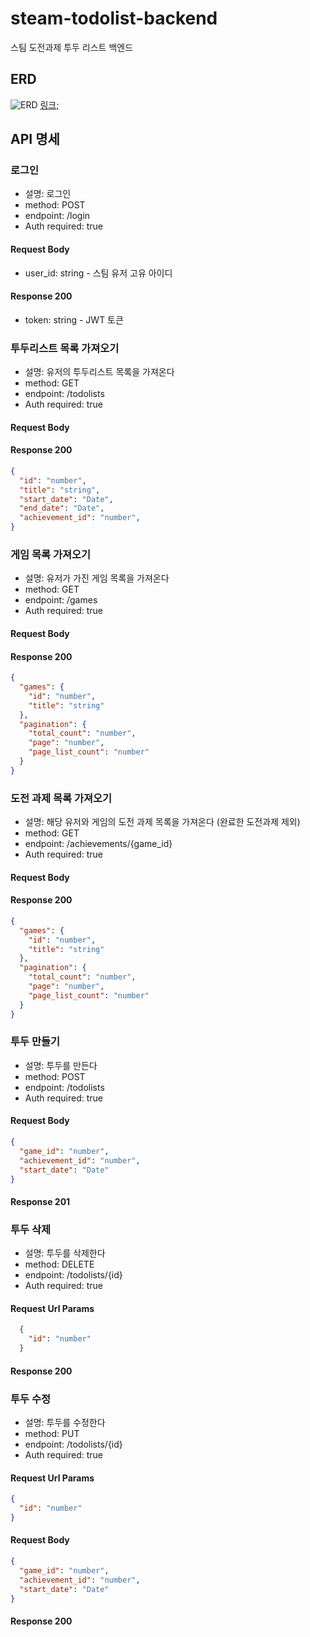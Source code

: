 # steam-todolist-backend
스팀 도전과제 투두 리스트 백엔드

## ERD
![ERD](https://github.com/PHJ-a/steam-todolist-backend/assets/156567892/dfbcee43-80b3-44ba-b976-5179ec47a7b5)
[링크;](https://www.erdcloud.com/d/nxnHDJnQr92ZoGKh2)
<br/>

## API 명세
### 로그인
- 설명: 로그인
- method: POST
- endpoint: /login
- Auth required: true
#### Request Body
- user_id: string - 스팀 유저 고유 아이디
#### Response 200
- token: string - JWT 토큰

### 투두리스트 목록 가져오기
- 설명: 유저의 투두리스트 목록을 가져온다
- method: GET
- endpoint: /todolists
- Auth required: true
#### Request Body
#### Response 200
```json
{
  "id": "number",
  "title": "string",
  "start_date": "Date",
  "end_date": "Date",
  "achievement_id": "number",
}
```

### 게임 목록 가져오기
- 설명: 유저가 가진 게임 목록을 가져온다
- method: GET
- endpoint: /games
- Auth required: true
#### Request Body
#### Response 200
```json
{
  "games": {
    "id": "number",
    "title": "string"
  },
  "pagination": {
    "total_count": "number",
    "page": "number",
    "page_list_count": "number"
  }
}
```

### 도전 과제 목록 가져오기
- 설명: 해당 유저와 게임의 도전 과제 목록을 가져온다 (완료한 도전과제 제외)
- method: GET
- endpoint: /achievements/{game_id}
- Auth required: true
#### Request Body
#### Response 200
```json
{
  "games": {
    "id": "number",
    "title": "string"
  },
  "pagination": {
    "total_count": "number",
    "page": "number",
    "page_list_count": "number"
  }
}
```

### 투두 만들기
- 설명: 투두를 만든다
- method: POST
- endpoint: /todolists
- Auth required: true
#### Request Body
```json
{
  "game_id": "number",
  "achievement_id": "number",
  "start_date": "Date"
}
```
#### Response 201

### 투두 삭제
- 설명: 투두를 삭제한다
- method: DELETE
- endpoint: /todolists/{id}
- Auth required: true
#### Request Url Params
```json
  {
    "id": "number"
  }
```
#### Response 200

### 투두 수정
- 설명: 투두를 수정한다
- method: PUT
- endpoint: /todolists/{id}
- Auth required: true
#### Request Url Params
```json
{
  "id": "number"
}
```
#### Request Body
```json
{
  "game_id": "number",
  "achievement_id": "number",
  "start_date": "Date"
}
```
#### Response 200
